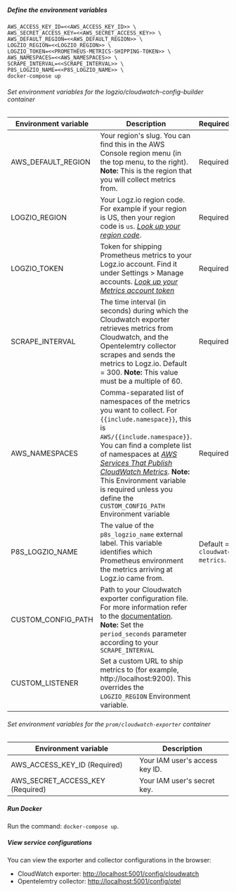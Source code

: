 
##### Define the environment variables

```
AWS_ACCESS_KEY_ID=<<AWS_ACCESS_KEY_ID>> \
AWS_SECRET_ACCESS_KEY=<<AWS_SECRET_ACCESS_KEY>> \
AWS_DEFAULT_REGION=<<AWS_DEFAULT_REGION>> \
LOGZIO_REGION=<<LOGZIO_REGION>> \
LOGZIO_TOKEN=<<PROMETHEUS-METRICS-SHIPPING-TOKEN>> \
AWS_NAMESPACES=<<AWS_NAMESPACES>> \
SCRAPE_INTERVAL=<<SCRAPE_INTERVAL>> \
P8S_LOGZIO_NAME=<<P8S_LOGZIO_NAME>> \
docker-compose up
```


###### Set environment variables for the logzio/cloudwatch-config-builder container

| Environment variable | Description |Required/Default|
|---|---|---|
| AWS_DEFAULT_REGION | Your region's slug. You can find this in the AWS Console region menu (in the top menu, to the right).  **Note:** This is the region that you will collect metrics from. |Required|
| LOGZIO_REGION | Your Logz.io region code. For example if your region is US, then your region code is `us`. [_Look up your region code_](https://docs.logz.io/docs/user-guide/admin/hosting-regions/account-region/#regions-and-urls). | Required |
| LOGZIO_TOKEN | Token for shipping Prometheus metrics to your Logz.io account. Find it under Settings > Manage accounts. [_Look up your Metrics account token_](https://docs.logz.io/user-guide/accounts/finding-your-metrics-account-token/) | Required |
| SCRAPE_INTERVAL | The time interval (in seconds) during which the Cloudwatch exporter retrieves metrics from Cloudwatch, and the Opentelemtry collector scrapes and sends the metrics to Logz.io. Default = 300.   **Note:** This value must be a multiple of 60.| Required |
| AWS_NAMESPACES | Comma-separated list of namespaces of the metrics you want to collect.  For `{{include.namespace}}`, this is `AWS/{{include.namespace}}`. You can find a complete list of namespaces at [_AWS Services That Publish CloudWatch Metrics_](https://docs.aws.amazon.com/AmazonCloudWatch/latest/monitoring/aws-services-cloudwatch-metrics.html).   **Note:** This Environment variable is required unless you define the `CUSTOM_CONFIG_PATH` Environment variable | Required |
| P8S_LOGZIO_NAME | The value of the `p8s_logzio_name` external label. This variable identifies which Prometheus environment the metrics arriving at Logz.io came from. |Default = `logzio-cloudwatch-metrics`.|
| CUSTOM_CONFIG_PATH | Path to your Cloudwatch exporter configuration file. For more information refer to the [documentation](https://github.com/prometheus/cloudwatch_exporter#configuration).  **Note:** Set the `period_seconds` parameter according to your `SCRAPE_INTERVAL`|  |
| CUSTOM_LISTENER | Set a custom URL to ship metrics to (for example, http://localhost:9200). This overrides the `LOGZIO_REGION` Environment variable. |  |



###### Set environment variables for the `prom/cloudwatch-exporter` container

| Environment variable | Description |
|---|---|
| AWS_ACCESS_KEY_ID (Required)| Your IAM user's access key ID. |
| AWS_SECRET_ACCESS_KEY (Required)| Your IAM user's secret key. |

##### Run Docker

Run the command: `docker-compose up`.

##### View service configurations

You can view the exporter and collector configurations in the browser:

* CloudWatch exporter: [http://localhost:5001/config/cloudwatch](http://localhost:5001/config/cloudwatch)
* Opentelemtry collector: [http://localhost:5001/config/otel](http://localhost:5001/config/otel)

